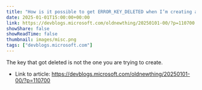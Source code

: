 ```yaml
---
title: "How is it possible to get ERROR_KEY_DELETED when I’m creating a key?"
date: 2025-01-01T15:00:00+00:00
link: https://devblogs.microsoft.com/oldnewthing/20250101-00/?p=110700
showShare: false
showReadTime: false
thumbnail: images/misc.png
tags: ["devblogs.microsoft.com"]
---
```

The key that got deleted is not the one you are trying to create.

- Link to article: https://devblogs.microsoft.com/oldnewthing/20250101-00/?p=110700